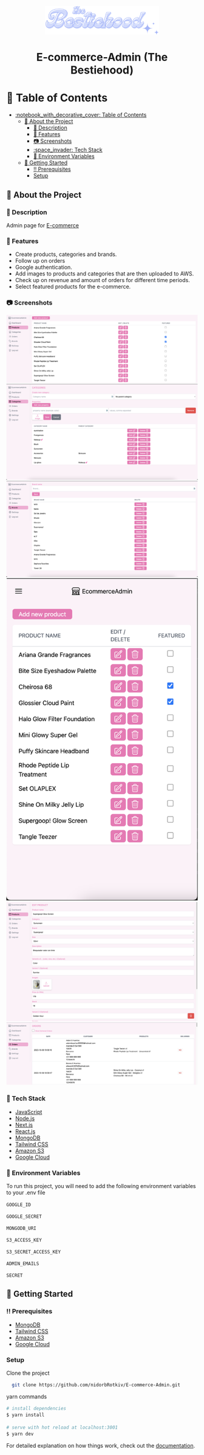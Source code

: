 <div align="center">

  <img src="public/assets/logo.png" alt="logo" width="300" height="auto" />
  <h1>E-commerce-Admin (The Bestiehood)</h1>

  <!-- <h2>
   :star: <a href="https://bestiehood-admin.vercel.app/">Check out the website!</a> :star:
  </h2>  -->
  
</div>

<!-- Table of Contents -->

# :notebook_with_decorative_cover: Table of Contents

- [:notebook\_with\_decorative\_cover: Table of Contents](#notebook_with_decorative_cover-table-of-contents)
  - [:star2: About the Project](#star2-about-the-project)
    - [:notebook: Description](#notebook-description)
    - [:eyes: Features](#eyes-features)
    - [:camera: Screenshots](#camera-screenshots)
    - [:space\_invader: Tech Stack](#space_invader-tech-stack)
    - [:key: Environment Variables](#key-environment-variables)
  - [:toolbox: Getting Started](#toolbox-getting-started)
    - [:bangbang: Prerequisites](#bangbang-prerequisites)
    - [Setup](#setup)

<!-- About the Project -->

## :star2: About the Project

<!-- Description -->

### :notebook: Description

<p>
Admin page for <a href="https://bestiehood.vercel.app/">E-commerce</a>
</p>

<!-- Features -->

### :eyes: Features

- Create products, categories and brands.
- Follow up on orders
- Google authentication.
- Add images to products and categories that are then uploaded to AWS.
- Check up on revenue and amount of orders for different time periods. 
- Select featured products for the e-commerce.

<!-- Screenshots -->

### :camera: Screenshots

<div align="center"> 
 <img src="public/assets/screenshots/sc1.png" alt="screenshot" width="auto" height="auto" alt="screenshot1" />
</div>

<div align="center"> 
 <img src="public/assets/screenshots/sc2.png" alt="screenshot" width="auto" height="auto" alt="screenshot2" />
</div>

<div align="center"> 
 <img src="public/assets/screenshots/sc3.png" alt="screenshot" width="auto" height="auto" alt="screenshot3" />
</div>

<div align="center"> 
 <img src="public/assets/screenshots/sc4.png" alt="screenshot" width="auto" height="auto" alt="screenshot4" />
</div>

<div align="center"> 
 <img src="public/assets/screenshots/sc5.png" alt="screenshot" width="auto" height="auto" alt="screenshot5" />
</div>

<div align="center"> 
 <img src="public/assets/screenshots/sc6.png" alt="screenshot" width="auto" height="auto" alt="screenshot6" />
</div>

<!-- TechStack -->

### :space_invader: Tech Stack

 <ul>
    <li><a href="https://www.javascript.com/">JavaScript</a></li>
    <li><a href="https://nodejs.org/">Node.js</a></li>
    <li><a href="https://nextjs.org/">Next.js</a></li>
    <li><a href="https://react.dev/">React.js</a></li>
    <li><a href="https://www.mongodb.com/">MongoDB</a></li>
    <li><a href="https://tailwindcss.com/">Tailwind CSS</a></li>
    <li><a href="https://aws.amazon.com/s3/">Amazon S3</a></li>
    <li><a href="https://cloud.google.com/">Google Cloud</a></li>
  </ul>

<!-- Env Variables -->

### :key: Environment Variables

To run this project, you will need to add the following environment variables to your .env file

`GOOGLE_ID`

`GOOGLE_SECRET`

`MONGODB_URI`

`S3_ACCESS_KEY`

`S3_SECRET_ACCESS_KEY`

`ADMIN_EMAILS`

`SECRET`

<!-- Getting Started -->

## :toolbox: Getting Started

<!-- Prerequisites -->

### :bangbang: Prerequisites

 <ul>
    <li><a href="https://www.mongodb.com/">MongoDB</a></li>
    <li><a href="https://tailwindcss.com/">Tailwind CSS</a></li>
    <li><a href="https://aws.amazon.com/s3/">Amazon S3</a></li>
    <li><a href="https://cloud.google.com/">Google Cloud</a></li>
 </ul>

### Setup

Clone the project

```bash
  git clone https://github.com/nidorbRotkiv/E-commerce-Admin.git
```

yarn commands

```bash
# install dependencies
$ yarn install

# serve with hot reload at localhost:3001
$ yarn dev
```

For detailed explanation on how things work, check out the [documentation](https://nextjs.org/).
